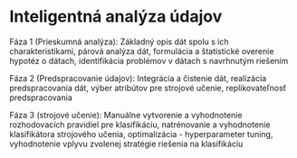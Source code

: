 # Inteligentná analýza údajov
Fáza 1 (Prieskumná analýza): Základný opis dát spolu s ich charakteristikami, párová analýza dát, formulácia a štatistické overenie hypotéz o dátach, identifikácia problémov v dátach s navrhnutým riešením

Fáza 2 (Predspracovanie údajov): Integrácia a čistenie dát, realizácia predspracovania dát, výber atribútov pre strojové učenie, replikovateľnosť predspracovania

Fáza 3 (strojové učenie): Manuálne vytvorenie a vyhodnotenie rozhodovacích pravidiel pre klasifikáciu, natrénovanie a vyhodnotenie klasifikátora strojového učenia, optimalizácia - hyperparameter tuning, vyhodnotenie vplyvu zvolenej stratégie riešenia na klasifikáciu
